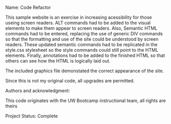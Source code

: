 Name: Code Refactor

This sample website is an exercise in increasing acessibility for those useing screen readers. ALT commands had to be added to the visual elements to make them appear to screen readers. Also, Semantic HTML commands had to be entered, replacing the use of generic DIV commands so that the formatting and use of the site could be understood by screen readers. These updated semantic commands had to be replicated in the style.css stylesheet so the style commands could still point to the HTML elements. Finally, annotations had to be added to the finished HTML so that others can see how the HTML is logically laid out. 

The included graphics file demonstated the correct appearance of the site.

Since this is not my original code, all upgrades are permitted. 

Authors and acknowledgment:

This code originates with the UW Bootcamp instructional team, all rights are theirs


Project Status: Complete